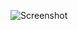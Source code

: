 ![Screenshot](https://raw.githubusercontent.com/Cryakl/Ultimate-RAT-Collection/refs/heads/main/Gh0stRat/KrisRat/Screenshot.png)
